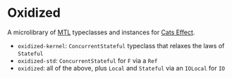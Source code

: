 # Oxidized

A microlibrary of [MTL](https://github.com/typelevel/cats-mtl) typeclasses and instances for [Cats Effect](https://github.com/typelevel/cats-effect).

* `oxidized-kernel`: `ConcurrentStateful` typeclass that relaxes the laws of `Stateful`
* `oxidized-std`: `ConcurrentStateful` for `F` via a `Ref`
* `oxidized`: all of the above, plus `Local` and `Stateful` via an `IOLocal` for `IO`
